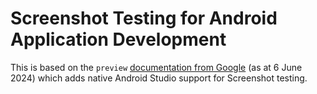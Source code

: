 # Screenshot Testing for Android Application Development

This is based on the `preview` [documentation from Google](https://developer.android.com/studio/preview/compose-screenshot-testing) (as at 6 June 2024) which adds native Android Studio support for Screenshot testing.
